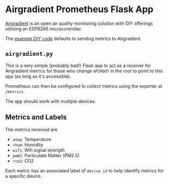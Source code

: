 # Airgradient Prometheus Flask App

[Airgradient](https://www.airgradient.com/) is an open air quality monitoring solution with DIY offerings utilising an ESP8266 microcontroller.

The [example DIY code](https://github.com/airgradienthq/arduino/blob/master/examples/DIY_BASIC/DIY_BASIC.ino#L42) defaults to sending metrics to Airgradient.

## `airgradient.py`

This is a very simple (probably bad!) Flask app to act as a receiver for Airgradient metrics for those who change `APIROOT` in the root to point to this app (as long as it's accessible).

Prometheus can then be configured to collect metrics using the exporter at `/metrics`.

The app should work with multiple devices.

## Metrics and Labels

The metrics received are

- `atmp`: Temperature
- `rhum`: Humidity
- `wifi`: Wifi signal strength
- `pm02`: Particulate Matter (PM2.5)
- `rco2`: CO2

Each metric has an associated label of `device_id` to help identify metrics for a specific device.
